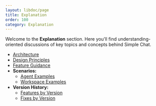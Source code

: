 ```yaml
---
layout: libdoc/page
title: Explanation
order: 100
category: Explanation
---
```


Welcome to the **Explanation** section. Here you'll find understanding-oriented discussions of key topics and concepts behind Simple Chat.

- [Architecture](/explanation/architecture/)
- [Design Principles](/explanation/design_principles/)
- [Feature Guidance](/explanation/feature_guidance/)
- **Scenarios:**
  - [Agent Examples](/explanation/scenarios/agents/)
  - [Workspace Examples](/explanation/scenarios/workspaces/)
- **Version History:**
  - [Features by Version](/explanation/features/)
  - [Fixes by Version](/explanation/fixes/)